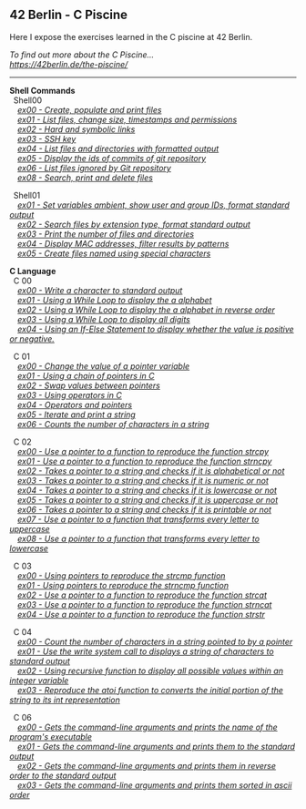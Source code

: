 ## 42 Berlin - C Piscine

Here I expose the exercises learned in the C piscine at 42 Berlin.

_To find out more about the C Piscine...   
https://42berlin.de/the-piscine/_   

---
**Shell Commands**    
&ensp;Shell00   
_&ensp;&ensp;[ex00 - Create, populate and print files](https://github.com/Tarcisio2code/42Berlin/tree/master/C_Piscine/Shell00/ex00)_    
_&ensp;&ensp;[ex01 - List files, change size, timestamps and permissions](https://github.com/Tarcisio2code/42Berlin/tree/master/C_Piscine/Shell00/ex01)_    
_&ensp;&ensp;[ex02 - Hard and symbolic links](https://github.com/Tarcisio2code/42Berlin/tree/master/C_Piscine/Shell00/ex02)_    
_&ensp;&ensp;[ex03 - SSH key](https://github.com/Tarcisio2code/42Berlin/tree/master/C_Piscine/Shell00/ex03)_    
_&ensp;&ensp;[ex04 - List files and directories with formatted output](https://github.com/Tarcisio2code/42Berlin/tree/master/C_Piscine/Shell00/ex04)_    
_&ensp;&ensp;[ex05 - Display the ids of commits of git repository](https://github.com/Tarcisio2code/42Berlin/tree/master/C_Piscine/Shell00/ex05)_   
_&ensp;&ensp;[ex06 - List files ignored by Git repository](https://github.com/Tarcisio2code/42Berlin/tree/master/C_Piscine/Shell00/ex06)_   
_&ensp;&ensp;[ex08 - Search, print and delete files](https://github.com/Tarcisio2code/42Berlin/tree/master/C_Piscine/Shell00/ex08)_   

&ensp;Shell01   
_&ensp;&ensp;[ex01 - Set variables ambient, show user and group IDs, format standard output](https://github.com/Tarcisio2code/42Berlin/tree/master/C_Piscine/Shell01/ex01)_   
_&ensp;&ensp;[ex02 - Search files by extension type, format standard output](https://github.com/Tarcisio2code/42Berlin/tree/master/C_Piscine/Shell01/ex02)_   
_&ensp;&ensp;[ex03 - Print the number of files and directories](https://github.com/Tarcisio2code/42Berlin/tree/master/C_Piscine/Shell01/ex03)_   
_&ensp;&ensp;[ex04 - Display MAC addresses, filter results by patterns](https://github.com/Tarcisio2code/42Berlin/tree/master/C_Piscine/Shell01/ex04)_   
_&ensp;&ensp;[ex05 - Create files named using special characters](https://github.com/Tarcisio2code/42Berlin/tree/master/C_Piscine/Shell01/ex05)_   

**C Language**    
&ensp;C 00   
_&ensp;&ensp;[ex00 - Write a character to standard output](https://github.com/Tarcisio2code/42Berlin/tree/master/C_Piscine/C_00/ex00)_   
_&ensp;&ensp;[ex01 - Using a While Loop to display the a alphabet](https://github.com/Tarcisio2code/42Berlin/tree/master/C_Piscine/C_00/ex01)_   
_&ensp;&ensp;[ex02 - Using a While Loop to display the a alphabet in reverse order](https://github.com/Tarcisio2code/42Berlin/tree/master/C_Piscine/C_00/ex02)_   
_&ensp;&ensp;[ex03 - Using a While Loop to display all digits](https://github.com/Tarcisio2code/42Berlin/tree/master/C_Piscine/C_00/ex03)_   
_&ensp;&ensp;[ex04 - Using an If-Else Statement to display whether the value is positive or negative.](https://github.com/Tarcisio2code/42Berlin/tree/master/C_Piscine/C_00/ex04)_    
    
&ensp;C 01   
_&ensp;&ensp;[ex00 - Change the value of a pointer variable](https://github.com/Tarcisio2code/42Berlin/tree/master/C_Piscine/C_01/ex00)_   
_&ensp;&ensp;[ex01 - Using a chain of pointers in C](https://github.com/Tarcisio2code/42Berlin/tree/master/C_Piscine/C_01/ex01)_   
_&ensp;&ensp;[ex02 - Swap values between pointers](https://github.com/Tarcisio2code/42Berlin/tree/master/C_Piscine/C_01/ex02)_   
_&ensp;&ensp;[ex03 - Using operators in C](https://github.com/Tarcisio2code/42Berlin/tree/master/C_Piscine/C_01/ex03)_   
_&ensp;&ensp;[ex04 - Operators and pointers](https://github.com/Tarcisio2code/42Berlin/tree/master/C_Piscine/C_01/ex04)_   
_&ensp;&ensp;[ex05 - Iterate and print a string](https://github.com/Tarcisio2code/42Berlin/tree/master/C_Piscine/C_01/ex05)_   
_&ensp;&ensp;[ex06 - Counts the number of characters in a string](https://github.com/Tarcisio2code/42Berlin/tree/master/C_Piscine/C_01/ex06)_   
    
&ensp;C 02   
_&ensp;&ensp;[ex00 - Use a pointer to a function to reproduce the function strcpy](https://github.com/Tarcisio2code/42Berlin/tree/master/C_Piscine/C_02/ex00)_   
_&ensp;&ensp;[ex01 - Use a pointer to a function to reproduce the function strncpy](https://github.com/Tarcisio2code/42Berlin/tree/master/C_Piscine/C_02/ex01)_   
_&ensp;&ensp;[ex02 - Takes a pointer to a string and checks if it is alphabetical or not](https://github.com/Tarcisio2code/42Berlin/tree/master/C_Piscine/C_02/ex02)_   
_&ensp;&ensp;[ex03 - Takes a pointer to a string and checks if it is numeric or not](https://github.com/Tarcisio2code/42Berlin/tree/master/C_Piscine/C_02/ex03)_   
_&ensp;&ensp;[ex04 - Takes a pointer to a string and checks if it is lowercase or not](https://github.com/Tarcisio2code/42Berlin/tree/master/C_Piscine/C_02/ex04)_   
_&ensp;&ensp;[ex05 - Takes a pointer to a string and checks if it is uppercase or not](https://github.com/Tarcisio2code/42Berlin/tree/master/C_Piscine/C_02/ex05)_   
_&ensp;&ensp;[ex06 - Takes a pointer to a string and checks if it is printable or not](https://github.com/Tarcisio2code/42Berlin/tree/master/C_Piscine/C_02/ex06)_   
_&ensp;&ensp;[ex07 - Use a pointer to a function that transforms every letter to uppercase
](https://github.com/Tarcisio2code/42Berlin/tree/master/C_Piscine/C_02/ex07)_   
_&ensp;&ensp;[ex08 - Use a pointer to a function that transforms every letter to lowercase
](https://github.com/Tarcisio2code/42Berlin/tree/master/C_Piscine/C_02/ex08)_   

&ensp;C 03   
_&ensp;&ensp;[ex00 - Using pointers to reproduce the strcmp function](https://github.com/Tarcisio2code/42Berlin/tree/master/C_Piscine/C_03/ex00)_   
_&ensp;&ensp;[ex01 - Using pointers to reproduce the strncmp function](https://github.com/Tarcisio2code/42Berlin/tree/master/C_Piscine/C_03/ex01)_   
_&ensp;&ensp;[ex02 - Use a pointer to a function to reproduce the function strcat](https://github.com/Tarcisio2code/42Berlin/tree/master/C_Piscine/C_03/ex02)_   
_&ensp;&ensp;[ex03 - Use a pointer to a function to reproduce the function strncat](https://github.com/Tarcisio2code/42Berlin/tree/master/C_Piscine/C_03/ex03)_   
_&ensp;&ensp;[ex04 - Use a pointer to a function to reproduce the function strstr](https://github.com/Tarcisio2code/42Berlin/tree/master/C_Piscine/C_03/ex04)_   

&ensp;C 04   
_&ensp;&ensp;[ex00 - Count the number of characters in a string pointed to by a pointer](https://github.com/Tarcisio2code/42Berlin/tree/master/C_Piscine/C_04/ex00)_   
_&ensp;&ensp;[ex01 - Use the write system call to displays a string of characters to standard output](https://github.com/Tarcisio2code/42Berlin/tree/master/C_Piscine/C_04/ex01)_   
_&ensp;&ensp;[ex02 - Using recursive function to display all possible values within an integer variable](https://github.com/Tarcisio2code/42Berlin/tree/master/C_Piscine/C_04/ex02)_   
_&ensp;&ensp;[ex03 - Reproduce the atoi function to converts the initial portion of the string to its int representation](https://github.com/Tarcisio2code/42Berlin/tree/master/C_Piscine/C_04/ex03)_   

&ensp;C 06   
_&ensp;&ensp;[ex00 - Gets the command-line arguments and prints the name of the program's executable](https://github.com/Tarcisio2code/42Berlin/tree/master/C_Piscine/C_06/ex00)_   
_&ensp;&ensp;[ex01 - Gets the command-line arguments and prints them to the standard output](https://github.com/Tarcisio2code/42Berlin/tree/master/C_Piscine/C_06/ex01)_   
_&ensp;&ensp;[ex02 - Gets the command-line arguments and prints them in reverse order to the standard output](https://github.com/Tarcisio2code/42Berlin/tree/master/C_Piscine/C_06/ex02)_   
_&ensp;&ensp;[ex03 - Gets the command-line arguments and prints them sorted in ascii order](https://github.com/Tarcisio2code/42Berlin/tree/master/C_Piscine/C_06/ex03)_   